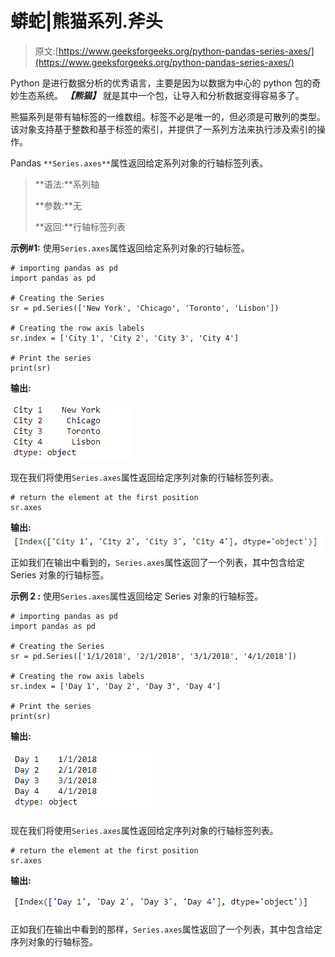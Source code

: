 # 蟒蛇|熊猫系列.斧头

> 原文:[https://www.geeksforgeeks.org/python-pandas-series-axes/](https://www.geeksforgeeks.org/python-pandas-series-axes/)

Python 是进行数据分析的优秀语言，主要是因为以数据为中心的 python 包的奇妙生态系统。 ***【熊猫】*** 就是其中一个包，让导入和分析数据变得容易多了。

熊猫系列是带有轴标签的一维数组。标签不必是唯一的，但必须是可散列的类型。该对象支持基于整数和基于标签的索引，并提供了一系列方法来执行涉及索引的操作。

Pandas `**Series.axes**`属性返回给定系列对象的行轴标签列表。

> **语法:**系列轴
> 
> **参数:**无
> 
> **返回:**行轴标签列表

**示例#1:** 使用`Series.axes`属性返回给定系列对象的行轴标签。

```
# importing pandas as pd
import pandas as pd

# Creating the Series
sr = pd.Series(['New York', 'Chicago', 'Toronto', 'Lisbon'])

# Creating the row axis labels
sr.index = ['City 1', 'City 2', 'City 3', 'City 4'] 

# Print the series
print(sr)
```

**输出:**

![](img/4b2772771d6fb5d72c2864e9efa9f66a.png)

现在我们将使用`Series.axes`属性返回给定序列对象的行轴标签列表。

```
# return the element at the first position
sr.axes
```

**输出:**
![](img/5a4efdd2396bb8317234e741890b73b4.png)
正如我们在输出中看到的，`Series.axes`属性返回了一个列表，其中包含给定 Series 对象的行轴标签。

**示例 2 :** 使用`Series.axes`属性返回给定 Series 对象的行轴标签。

```
# importing pandas as pd
import pandas as pd

# Creating the Series
sr = pd.Series(['1/1/2018', '2/1/2018', '3/1/2018', '4/1/2018'])

# Creating the row axis labels
sr.index = ['Day 1', 'Day 2', 'Day 3', 'Day 4']

# Print the series
print(sr)
```

**输出:**

![](img/a519278b0c944bba68cf9df8e3566a3b.png)

现在我们将使用`Series.axes`属性返回给定序列对象的行轴标签列表。

```
# return the element at the first position
sr.axes
```

**输出:**

![](img/437b76609d5ba75eb0f855b34c44cc6a.png)

正如我们在输出中看到的那样，`Series.axes`属性返回了一个列表，其中包含给定序列对象的行轴标签。